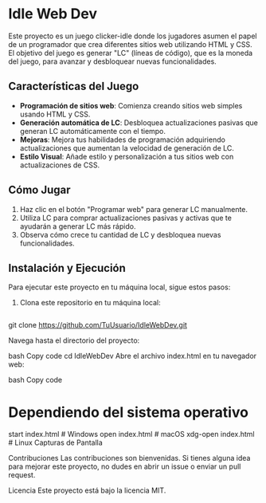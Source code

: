 # Idle Web Dev

Este proyecto es un juego clicker-idle donde los jugadores asumen el papel de un programador que crea diferentes sitios web utilizando HTML y CSS. El objetivo del juego es generar "LC" (líneas de código), que es la moneda del juego, para avanzar y desbloquear nuevas funcionalidades.

## Características del Juego

- **Programación de sitios web**: Comienza creando sitios web simples usando HTML y CSS.
- **Generación automática de LC**: Desbloquea actualizaciones pasivas que generan LC automáticamente con el tiempo.
- **Mejoras**: Mejora tus habilidades de programación adquiriendo actualizaciones que aumentan la velocidad de generación de LC.
- **Estilo Visual**: Añade estilo y personalización a tus sitios web con actualizaciones de CSS.

## Cómo Jugar

1. Haz clic en el botón "Programar web" para generar LC manualmente.
2. Utiliza LC para comprar actualizaciones pasivas y activas que te ayudarán a generar LC más rápido.
3. Observa cómo crece tu cantidad de LC y desbloquea nuevas funcionalidades.

## Instalación y Ejecución

Para ejecutar este proyecto en tu máquina local, sigue estos pasos:

1. Clona este repositorio en tu máquina local:

   ```bash
 git clone https://github.com/TuUsuario/IdleWebDev.git

Navega hasta el directorio del proyecto:

bash
Copy code
cd IdleWebDev
Abre el archivo index.html en tu navegador web:

bash
Copy code
# Dependiendo del sistema operativo
start index.html   # Windows
open index.html    # macOS
xdg-open index.html   # Linux
Capturas de Pantalla


Contribuciones
Las contribuciones son bienvenidas. Si tienes alguna idea para mejorar este proyecto, no dudes en abrir un issue o enviar un pull request.

Licencia
Este proyecto está bajo la licencia MIT.
